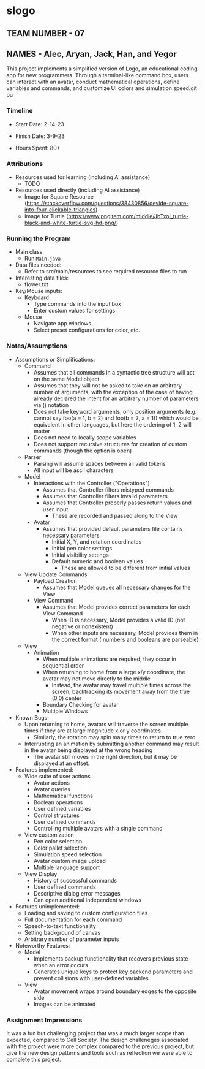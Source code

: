# slogo

## TEAM NUMBER - 07

## NAMES - Alec, Aryan, Jack, Han, and Yegor

This project implements a simplified version of Logo, an educational coding app for new programmers.
Through a terminal-like command box, users can interact with an avatar, conduct mathematical
operations, define variables and commands, and customize UI colors and simulation speed.git pu

### Timeline

* Start Date: 2-14-23

* Finish Date: 3-9-23

* Hours Spent: 80+

### Attributions

* Resources used for learning (including AI assistance)
    * TODO
* Resources used directly (including AI assistance)
    * Image for Square Resource (https://stackoverflow.com/questions/38430856/devide-square-into-four-clickable-triangles)
    * Image for Turtle (https://www.pngitem.com/middle/JbTxoi_turtle-black-and-white-turtle-svg-hd-png/)

### Running the Program

* Main class:
    * Run `Main.java`
* Data files needed:
    * Refer to src/main/resources to see required resource files to run
* Interesting data files:
    * flower.txt
* Key/Mouse inputs:
    * Keyboard
        * Type commands into the input box
        * Enter custom values for settings
    * Mouse
        * Navigate app windows
        * Select preset configurations for color, etc.

### Notes/Assumptions

* Assumptions or Simplifications:
    * Command
        * Assumes that all commands in a syntactic tree structure will act on the same Model object
        * Assumes that they will not be asked to take on an arbitrary number of arguments, with the
          exception of the case
          of having already declared the intent for an arbitrary number of parameters via ()
          notation
        * Does not take keyword arguments, only position arguments (e.g. cannot say foo(a = 1, b =
            2) and foo(b = 2, a = 1))
               which would be equivalent in other languages, but here the ordering of 1, 2 will
               matter
        * Does not need to locally scope variables
        * Does not support recursive structures for creation of custom commands (though the option
          is open)
    * Parser
        * Parsing will assume spaces between all valid tokens
        * All input will be ascii characters
    * Model
        * Interactions with the Controller ("Operations")
            * Assumes that Controller filters mistyped commands
            * Assumes that Controller filters invalid parameters
            * Assumes that Controller properly passes return values and user input
                * These are recorded and passed along to the View
        * Avatar
            * Assumes that provided default parameters file contains necessary parameters
                * Initial X, Y, and rotation coordinates
                * Initial pen color settings
                * Initial visibility settings
                * Default numeric and boolean values
                    * These are allowed to be different from initial values
    * View Update Commands
        * Payload Creation
            * Assumes that Model queues all necessary changes for the View
        * View Command
            * Assumes that Model provides correct parameters for each View Command
                * When ID is necessary, Model provides a valid ID (not negative or nonexistent)
                * When other inputs are necessary, Model provides them in the correct format (
                  numbers and booleans are parseable)
    * View
        * Animation
            * When multiple animations are required, they occur in sequential order
            * When returning to home from a large x/y coordinate, the avatar may not move directly
              to the middle
                * Instead, the avatar may travel multiple times across the screen, backtracking its
                  movement away from the true (0,0) center
            * Boundary Checking for avatar
            * Multiple Windows
* Known Bugs:
    * Upon returning to home, avatars will traverse the screen multiple times if they are at large
      magnitude x or y coordinates.
        * Similarly, the rotation may spin many times to return to true zero.
    * Interrupting an animation by submitting another command may result in the avatar being
      displayed at the wrong heading
        * The avatar still moves in the right direction, but it may be displayed at an offset.
* Features implemented:
    * Wide suite of user actions
        * Avatar actions
        * Avatar queries
        * Mathematical functions
        * Boolean operations
        * User defined variables
        * Control structures
        * User defined commands
        * Controlling multiple avatars with a single command
    * View customization
        * Pen color selection
        * Color pallet selection
        * Simulation speed selection
        * Avatar custom image upload
        * Multiple language support
    * View Display
        * History of successful commands
        * User defined commands
        * Descriptive dialog error messages
        * Can open additional independent windows
* Features unimplemented:
    * Loading and saving to custom configuration files
    * Full documentation for each command
    * Speech-to-text functionality
    * Setting background of canvas
    * Arbitrary number of parameter inputs
* Noteworthy Features:
    * Model
        * Implements backup functionality that recovers previous state when an error occurs
        * Generates unique keys to protect key backend parameters and prevent collisions with
          user-defined variables
    * View
        * Avatar movement wraps around boundary edges to the opposite side
        * Images can be animated

### Assignment Impressions

It was a fun but challenging project that was a much larger scope than expected, compared to Cell Society.
The design challeneges associated with the project were more complex compared to the previous project, but
give the new design patterns and tools such as reflection we were able to complete this project. 


